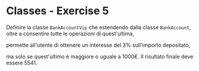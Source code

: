 # Classes - Exercise 5

Definire la classe `BankAccountVip` che estendendo dalla classe `BankAccount`, oltre a consentire tutte le operazioni di quest'ultima,

 permette all'utente di ottenere un interesse del 3% sull'importo depositato,
 
  ma solo se quest'ultimo è maggiore o uguale a 1000€. Il risultato finale deve essere 5541.
